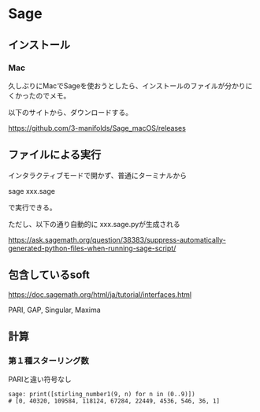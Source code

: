 # Sage

## インストール

### Mac

久しぶりにMacでSageを使おうとしたら、インストールのファイルが分かりにくかったのでメモ。

以下のサイトから、ダウンロードする。

https://github.com/3-manifolds/Sage_macOS/releases


## ファイルによる実行

インタラクティブモードで開かず、普通にターミナルから

sage xxx.sage

で実行できる。

ただし、以下の通り自動的に xxx.sage.pyが生成される

https://ask.sagemath.org/question/38383/suppress-automatically-generated-python-files-when-running-sage-script/

## 包含しているsoft

https://doc.sagemath.org/html/ja/tutorial/interfaces.html

PARI, GAP, Singular, Maxima


## 計算

### 第１種スターリング数

PARIと違い符号なし

```Sage:
sage: print([stirling_number1(9, n) for n in (0..9)])
# [0, 40320, 109584, 118124, 67284, 22449, 4536, 546, 36, 1]
```
